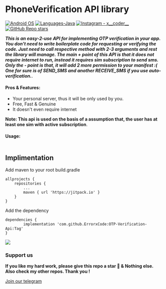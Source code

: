 # **PhoneVerification API library**

<p align="left">
  <a href="#"><img alt="Android OS" src="https://img.shields.io/badge/OS-Android-3DDC84?style=flat-square&logo=android"></a>
  <a href="#"><img alt="Languages-Java" src="https://img.shields.io/badge/Language-Java-1DA1F2?style=flat-square&logo=java"></a>
  <a href="https://www.instagram.com/x__coder__x/"><img alt="Instagram - x__coder__" src="https://img.shields.io/badge/Instagram-x____coder____x-lightgrey"></a>
  <a href="#"><img alt="GitHub Repo stars" src="https://img.shields.io/github/stars/ErrorxCode/OTP-Verification-Api?style=social"></a>
  </p>
  
***This is an easy-2-use API for implementing OTP verification in your app. You don't need to write boilerplate code for requesting or verifying the code.
  Just need to call respective method with 2-3 arguments and rest the library will manage. The main + point of this API is that it does not require internet to run, instead
  it requires sim subscription to send sms. Only the - point is that, it will add 2 more permission to your manifest :(
  One for sure is of SEND_SMS and another RECEIVE_SMS if you use auto-verification.***. 

#### Pros & Features:
- Your personal server, thus it will be only used by you.
- Free, Fast & Genuine
- It doesn't even require internet

**Note: This api is used on the basis of a assumption that, the user has at least one sim with active subscription**.


#### Usage:
```java

```

## Implimentation
Add maven to your root build.gradle
```
allprojects {
	repositories {
		...
		maven { url 'https://jitpack.io' }
	}
}
```
Add the dependency
```
dependencies {
	    implementation 'com.github.ErrorxCode:OTP-Verification-Api:Tag'
}
```
[![](https://jitpack.io/v/ErrorxCode/OTP-Verification-Api.svg)](https://jitpack.io/#ErrorxCode/OTP-Verification-Api)


### Support us
**If you like my hard work, please give this repo a star 🌟 & Nothing else.**
**Also check my other repos. Thank you !**


[Join our telegram ](http://t.me/AndroDeveloperss)
